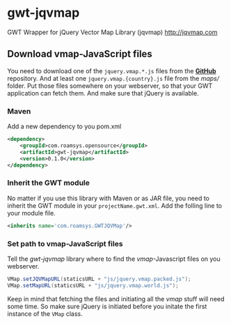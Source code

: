 # gwt-jqvmap
GWT Wrapper for jQuery Vector Map Library (jqvmap) http://jqvmap.com

## Download vmap-JavaScript files
You need to download one of the `jquery.vmap.*.js` files from the [__GitHub__ ](https://github.com/manifestinteractive/jqvmap) repository. And at least one `jquery.vmap.{country}.js` file from the _maps/_ folder. Put those files somewhere on your webserver, so that your GWT application can fetch them. And make sure that jQuery is available.

### Maven
Add a new dependency to you pom.xml
````xml
<dependency>
    <groupId>com.roamsys.opensource</groupId>
    <artifactId>gwt-jqvmap</artifactId>
    <version>0.1.0</version>
</dependency>
````
### Inherit the GWT module
No matter if you use this library with Maven or as JAR file, you need to inherit the GWT module in your `projectName.gwt.xml`. Add the folling line to your module file.
````xml
<inherits name='com.roamsys.GWTJQVMap'/>
````
### Set path to vmap-JavaScript files
Tell the _gwt-jqvmap_ library where to find the _vmap_-Javascript files on you webserver.
````java
VMap.setJQVMapURL(staticsURL + "js/jquery.vmap.packed.js");
VMap.setMapURL(staticsURL + "js/jquery.vmap.world.js");
````
Keep in mind that fetching the files and initiating all the _vmap_ stuff will need some time. So make sure jQuery is initiated before you initate the first instance of the `VMap` class.